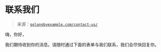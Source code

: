 <!--yml

类别：未分类

日期：2024-10-13 06:00:01

-->

# 联系我们

> 来源：[`golangbyexample.com/contact-us/`](https://golangbyexample.com/contact-us/)

嗨，你好，

我们期待收到你的消息。请随时通过下面的表单与我们联系，我们会尽快回复你。

